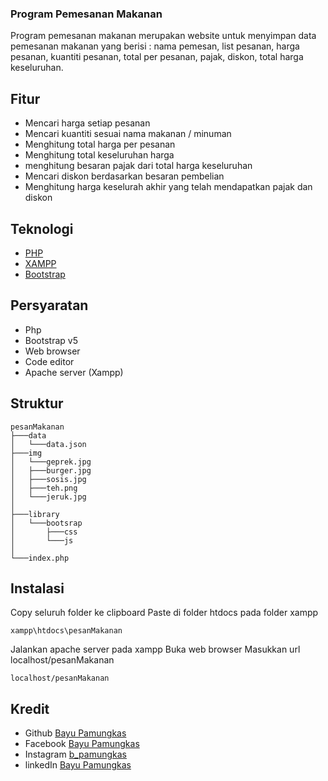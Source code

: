 ### Program Pemesanan Makanan

Program pemesanan makanan merupakan website untuk menyimpan data pemesanan makanan yang berisi :
nama pemesan, list pesanan, harga pesanan, kuantiti pesanan, total per pesanan, pajak, diskon, total harga keseluruhan.


## Fitur
- Mencari harga setiap pesanan
- Mencari kuantiti sesuai nama makanan / minuman
- Menghitung total harga per pesanan
- Menghitung total keseluruhan harga
- menghitung besaran pajak dari total harga keseluruhan
- Mencari diskon berdasarkan besaran pembelian 
- Menghitung harga keselurah akhir yang telah mendapatkan pajak dan diskon


## Teknologi

- [PHP]()
- [XAMPP]()
- [Bootstrap]()


## Persyaratan

- Php 
- Bootstrap v5
- Web browser
- Code editor
- Apache server (Xampp)

## Struktur

```
pesanMakanan
├───data
│   └───data.json
├───img
│   └───geprek.jpg
│   ├───burger.jpg
│   ├───sosis.jpg
│   ├───teh.png
│   └───jeruk.jpg
│
├───library
│   └───bootsrap
│       ├───css
│       └───js
│
└───index.php
```


## Instalasi

Copy seluruh folder ke clipboard
Paste di folder htdocs pada folder xampp
```
xampp\htdocs\pesanMakanan
```
Jalankan apache server pada xampp
Buka web browser 
Masukkan url localhost/pesanMakanan
```
localhost/pesanMakanan
```


## Kredit

- Github [Bayu Pamungkas](github.com/bayek335)
- Facebook [Bayu Pamungkas]()
- Instagram [b_pamungkas]()
- linkedIn [Bayu Pamungkas]()
